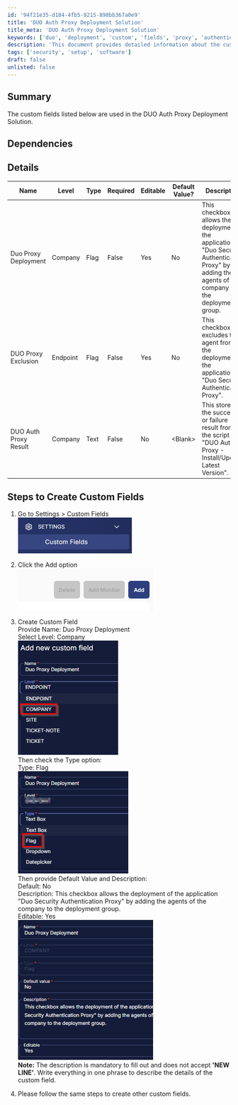 ```yaml
---
id: '94f21e35-d184-4fb5-9215-898bb367a0e9'
title: 'DUO Auth Proxy Deployment Solution'
title_meta: 'DUO Auth Proxy Deployment Solution'
keywords: ['duo', 'deployment', 'custom', 'fields', 'proxy', 'authentication', 'solution']
description: 'This document provides detailed information about the custom fields used in the DUO Auth Proxy Deployment Solution, including dependencies, field types, and step-by-step instructions for creating custom fields within the system.'
tags: ['security', 'setup', 'software']
draft: false
unlisted: false
---
```


## Summary

The custom fields listed below are used in the DUO Auth Proxy Deployment Solution.

## Dependencies

## Details

| Name                       | Level   | Type | Required | Editable | Default Value? | Description                                                                                                        |
|----------------------------|---------|------|----------|----------|-----------------|--------------------------------------------------------------------------------------------------------------------|
| Duo Proxy Deployment       | Company | Flag | False    | Yes      | No              | This checkbox allows the deployment of the application "Duo Security Authentication Proxy" by adding the agents of the company to the deployment group. |
| DUO Proxy Exclusion        | Endpoint| Flag | False    | Yes      | No              | This checkbox excludes the agent from the deployment of the application "Duo Security Authentication Proxy".      |
| DUO Auth Proxy Result      | Company | Text | False    | No       | \<Blank>         | This stores the success or failure result from the script "DUO Auth Proxy - Install/Update Latest Version".      |

## Steps to Create Custom Fields

1. Go to Settings > Custom Fields  
   ![Step 1](../../../static/img/DUO-Auth-Proxy-Deployment/image_1.png)

2. Click the Add option  
   ![Step 2](../../../static/img/DUO-Auth-Proxy-Deployment/image_2.png)

3. Create Custom Field  
   Provide Name: Duo Proxy Deployment  
   Select Level: Company  
   ![Step 3](../../../static/img/DUO-Auth-Proxy-Deployment/image_3.png)  
   Then check the Type option:  
   Type: Flag  
   ![Type Option](../../../static/img/DUO-Auth-Proxy-Deployment/image_4.png)  
   Then provide Default Value and Description:  
   Default: No  
   Description: This checkbox allows the deployment of the application "Duo Security Authentication Proxy" by adding the agents of the company to the deployment group.  
   Editable: Yes  
   ![Default Value](../../../static/img/DUO-Auth-Proxy-Deployment/image_5.png)  
   **Note:** The description is mandatory to fill out and does not accept **'NEW LINE'**. Write everything in one phrase to describe the details of the custom field.

4. Please follow the same steps to create other custom fields.


